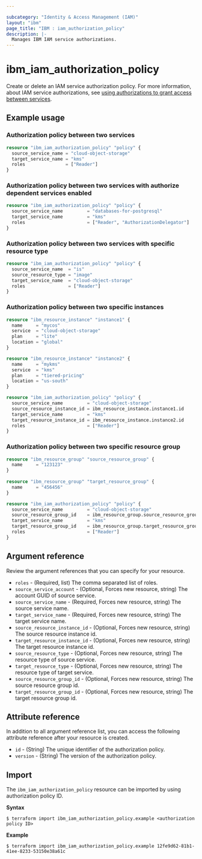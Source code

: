```yaml
---

subcategory: "Identity & Access Management (IAM)"
layout: "ibm"
page_title: "IBM : iam_authorization_policy"
description: |-
  Manages IBM IAM service authorizations.
---
```


# ibm_iam_authorization_policy

Create or delete an IAM service authorization policy. For more information, about IAM service authorizations, see [using authorizations to grant access between services](https://cloud.ibm.com/docs/account?topic=account-serviceauth).

## Example usage

### Authorization policy between two services

```terraform
resource "ibm_iam_authorization_policy" "policy" {
  source_service_name = "cloud-object-storage"
  target_service_name = "kms"
  roles               = ["Reader"]
}

```

### Authorization policy between two services with authorize dependent services enabled

```terraform
resource "ibm_iam_authorization_policy" "policy" {
  source_service_name         = "databases-for-postgresql"
  target_service_name         = "kms"
  roles                       = ["Reader", "AuthorizationDelegator"]
}
```

### Authorization policy between two services with specific resource type

```terraform
resource "ibm_iam_authorization_policy" "policy" {
  source_service_name  = "is"
  source_resource_type = "image"
  target_service_name  = "cloud-object-storage"
  roles                = ["Reader"]
}

```
### Authorization policy between two specific instances

```terraform
resource "ibm_resource_instance" "instance1" {
  name     = "mycos"
  service  = "cloud-object-storage"
  plan     = "lite"
  location = "global"
}

resource "ibm_resource_instance" "instance2" {
  name     = "mykms"
  service  = "kms"
  plan     = "tiered-pricing"
  location = "us-south"
}

resource "ibm_iam_authorization_policy" "policy" {
  source_service_name         = "cloud-object-storage"
  source_resource_instance_id = ibm_resource_instance.instance1.id
  target_service_name         = "kms"
  target_resource_instance_id = ibm_resource_instance.instance2.id
  roles                       = ["Reader"]
}

```
### Authorization policy between two specific resource group

```terraform
resource "ibm_resource_group" "source_resource_group" {
  name     = "123123"
}
	  
resource "ibm_resource_group" "target_resource_group" {
  name     = "456456"
}

resource "ibm_iam_authorization_policy" "policy" {
  source_service_name         = "cloud-object-storage"
  source_resource_group_id    = ibm_resource_group.source_resource_group.id
  target_service_name         = "kms"
  target_resource_group_id    = ibm_resource_group.target_resource_group.id
  roles                       = ["Reader"]
}

```

## Argument reference
Review the argument references that you can specify for your resource.

- `roles` - (Required, list) The comma separated list of roles.
- `source_service_account` - (Optional, Forces new resource, string) The account GUID of source service.
- `source_service_name` - (Required, Forces new resource, string) The source service name.
- `target_service_name` - (Required, Forces new resource, string) The target service name.
- `source_resource_instance_id` - (Optional, Forces new resource, string) The source resource instance id.
- `target_resource_instance_id` - (Optional, Forces new resource, string) The target resource instance id.
- `source_resource_type` - (Optional, Forces new resource, string) The resource type of source service.
- `target_resource_type` - (Optional, Forces new resource, string) The resource type of target service.
- `source_resource_group_id` - (Optional, Forces new resource, string) The source resource group id.
- `target_resource_group_id` - (Optional, Forces new resource, string) The target resource group id.

## Attribute reference
In addition to all argument reference list, you can access the following attribute reference after your resource is created.

- `id` - (String) The unique identifier of the authorization policy.
- `version` - (String) The version of the authorization policy.

## Import

The `ibm_iam_authorization_policy` resource can be imported by using authorization policy ID.

**Syntax**

```
$ terraform import ibm_iam_authorization_policy.example <authorization policy ID>
```

**Example**

```
$ terraform import ibm_iam_authorization_policy.example 12fe9d62-81b1-41ee-8233-53150e38a61c
```

